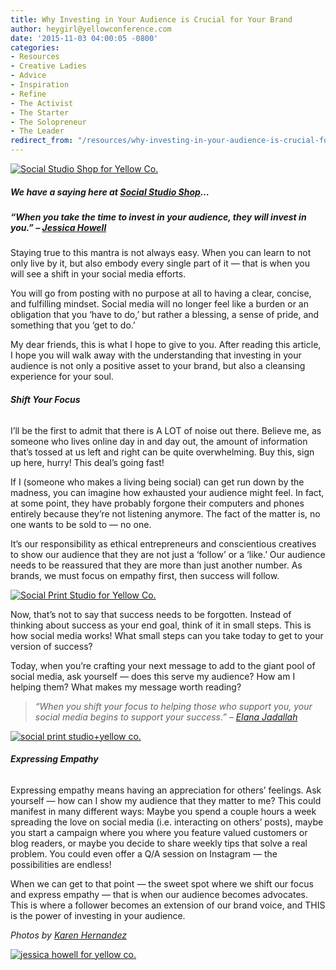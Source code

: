```yaml
---
title: Why Investing in Your Audience is Crucial for Your Brand
author: heygirl@yellowconference.com
date: '2015-11-03 04:00:05 -0800'
categories:
- Resources
- Creative Ladies
- Advice
- Inspiration
- Refine
- The Activist
- The Starter
- The Solopreneur
- The Leader
redirect_from: "/resources/why-investing-in-your-audience-is-crucial-for-your-brand/"
---
```


[![Social Studio Shop for Yellow Co. ](https://yellow-blog-images.imgix.net/2015/10/image3.jpg)](https://yellow-blog-images.imgix.net/2015/10/image3.jpg)

##### We have a saying here at [Social Studio Shop](http://www.socialstudioshop.com/)…

##### _“When you take the time to invest in your audience, they will invest in you.” – [Jessica Howell](http://www.socialstudioshop.com/)_

Staying true to this mantra is not always easy. When you can learn to not only live by it, but also embody every single part of it — that is when you will see a shift in your social media efforts.

You will go from posting with no purpose at all to having a clear, concise, and fulfilling mindset. Social media will no longer feel like a burden or an obligation that you ‘have to do,’ but rather a blessing, a sense of pride, and something that you ‘get to do.’

My dear friends, this is what I hope to give to you. After reading this article, I hope you will walk away with the understanding that investing in your audience is not only a positive asset to your brand, but also a cleansing experience for your soul.

###### **Shift Your Focus**

I’ll be the first to admit that there is A LOT of noise out there. Believe me, as someone who lives online day in and day out, the amount of information that’s tossed at us left and right can be quite overwhelming. Buy this, sign up here, hurry! This deal’s going fast!

If I (someone who makes a living being social) can get run down by the madness, you can imagine how exhausted your audience might feel. In fact, at some point, they have probably forgone their computers and phones entirely because they’re not listening anymore. The fact of the matter is, no one wants to be sold to — no one.

It’s our responsibility as ethical entrepreneurs and conscientious creatives to show our audience that they are not just a ‘follow’ or a ‘like.’ Our audience needs to be reassured that they are more than just another number. As brands, we must focus on empathy first, then success will follow.

[![Social Print Studio for Yellow Co. ](https://yellow-blog-images.imgix.net/2015/10/Image11.jpg)](https://yellow-blog-images.imgix.net/2015/10/Image11.jpg)

Now, that’s not to say that success needs to be forgotten. Instead of thinking about success as your end goal, think of it in small steps. This is how social media works! What small steps can you take today to get to your version of success?

Today, when you’re crafting your next message to add to the giant pool of social media, ask yourself — does this serve my audience? How am I helping them? What makes my message worth reading?

> _“When you shift your focus to helping those who support you, your social media begins to support your success.” – [Elana Jadallah](http://www.elanaloo.com/)_

[![social print studio+yellow co. ](https://yellow-blog-images.imgix.net/2015/10/image2.jpg)](https://yellow-blog-images.imgix.net/2015/10/image2.jpg)

###### **Expressing Empathy**

Expressing empathy means having an appreciation for others’ feelings. Ask yourself — how can I show my audience that they matter to me? This could manifest in many different ways: Maybe you spend a couple hours a week spreading the love on social media (i.e. interacting on others’ posts), maybe you start a campaign where you where you feature valued customers or blog readers, or maybe you decide to share weekly tips that solve a real problem. You could even offer a Q/A session on Instagram — the possibilities are endless!

When we can get to that point — the sweet spot where we shift our focus and express empathy — that is when our audience becomes advocates. This is where a follower becomes an extension of our brand voice, and THIS is the power of investing in your audience.

_Photos by [Karen Hernandez](http://www.karenmariehernandez.com/)_

[![jessica howell for yellow co. ](https://yellow-blog-images.imgix.net/2015/10/jessicahowell1.jpg)](http://www.socialstudioshop.com/)
